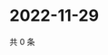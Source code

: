 # 2022-11-29

共 0 条

<!-- BEGIN WEIBO -->
<!-- 最后更新时间 Tue Nov 29 2022 20:29:10 GMT+0800 (China Standard Time) -->

<!-- END WEIBO -->
